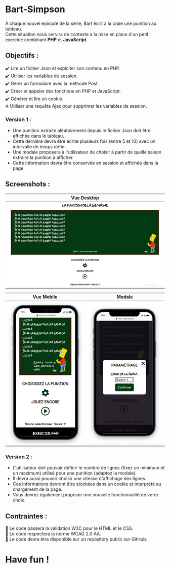# Bart-Simpson
À chaque nouvel épisode de la série, Bart écrit à la craie une punition au tableau.  
Cette situation nous servira de contexte à la mise en place d'un petit exercice combinant **PHP** et **JavaScript**.

## Objectifs :
:heavy_check_mark: Lire un fichier Json et exploiter son contenu en PHP.  
:heavy_check_mark: Utiliser les variables de session.  
:heavy_check_mark: Gérer un formulaire avec la méthode Post.  
:heavy_check_mark: Créer et appeler des fonctions en PHP et JavaScript.   
:heavy_check_mark: Générer et lire un cookie.  
:heavy_plus_sign: Utiliser une requête Ajax pour supprimer les variables de session.  

### Version 1 :
- Une punition extraite aléatoirement depuis le fichier Json doit être affichée dans le tableau.  
- Cette dernière devra être écrite plusieurs fois (entre 5 et 10) avec un intervalle de temps défini.  
- Une modale proposera à l'utilisateur de choisir à partir de quelle saison extraire la punition à afficher.  
- Cette information devra être conservée en session et affichée dans la page.  
 
## Screenshots :
| Vue Desktop  |
|-----------|
| <img alt="screenshot01 : desktop view" src="assets/images/img01.jpg" width="626"> |

| Vue Mobile  | Modale |
|-----------|-----------|
| <img alt="screenshot02 : mobile view" src="assets/images/img02.jpg" width="300"> | <img alt="screenshot01 : modal view" src="assets/images/img03.jpg" width="300"> |

### Version 2 :
- L'utilisateur doit pouvoir définir le nombre de lignes (fixez un minimum et un maximum) utilisé pour une punition (adaptez la modale).  
- Il devra aussi pouvoir choisir une vitesse d'affichage des lignes. 
- Ces informations devront être stockées dans un cookie et interprété au chargement de la page.
- Vous devrez également proposer une nouvelle fonctionnalité de votre choix.
 
## Contraintes :
:rotating_light: Le code passera la validation W3C pour le HTML et le CSS.  
:rotating_light: Le code respectera la norme WCAG 2.0 AA.  
:rotating_light: Le code devra être disponible sur un repository public sur GitHub.  

# Have fun !
